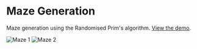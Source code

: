 # Maze Generation

Maze generation using the Randomised Prim's algorithm. [View the demo](https://sebsowter.github.io/maze-generation/).

![Maze 1](https://user-images.githubusercontent.com/7384630/81481437-28424400-9228-11ea-8cf7-30d9cfcbc87d.png)
![Maze 2](https://user-images.githubusercontent.com/7384630/81481446-36906000-9228-11ea-8b62-9fb5330ee174.png)
